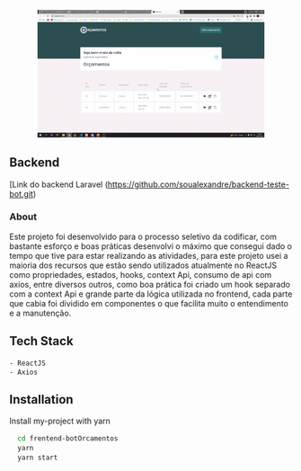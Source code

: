 <p align="center">
  <img alt="Imagem" src="./orcamento.gif" width="80%">
</p>

## Backend

[Link do backend Laravel (https://github.com/soualexandre/backend-teste-bot.git)

### About
Este projeto foi desenvolvido para o processo seletivo da codificar, com bastante esforço e boas práticas desenvolvi o máximo que consegui dado o tempo que tive para estar realizando as atividades, para este projeto usei a maioria dos recursos que estão sendo utilizados atualmente no ReactJS como propriedades, estados, hooks, context Api, consumo de api com axios, entre diversos outros, como boa prática foi criado um hook separado com a context Api e grande parte da lógica utilizada no frontend, cada parte que cabia foi dividido em componentes o que facilita muito o entendimento e a manutenção.

## Tech Stack

    - ReactJS
    - Axios
    
## Installation

Install my-project with yarn

```bash
  cd frentend-botOrcamentos
  yarn
  yarn start
```
    
